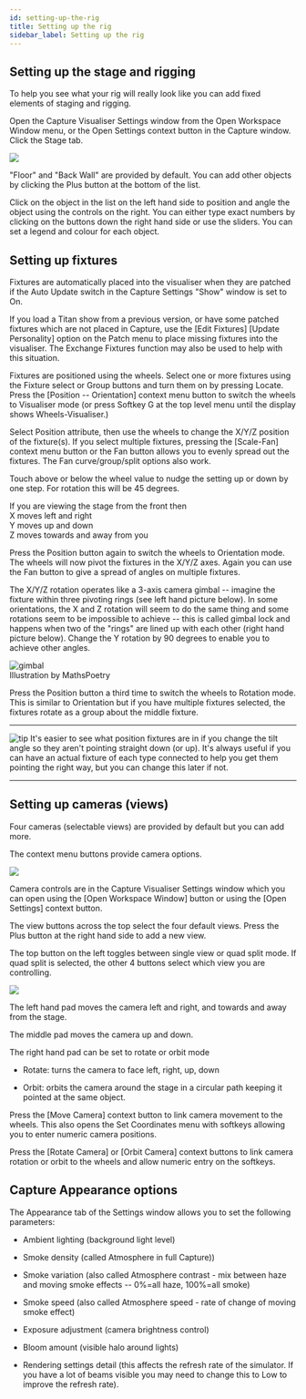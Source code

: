 ```yaml
---
id: setting-up-the-rig 
title: Setting up the rig
sidebar_label: Setting up the rig
---
```


Setting up the stage and rigging
--------------------------------

To help you see what your rig will really look like you can add fixed
elements of staging and rigging.

Open the Capture Visualiser Settings window from the Open Workspace
Window menu, or the Open Settings context button in the Capture window.
Click the Stage tab.

![](/docs/images/image266.png)

"Floor" and "Back Wall" are provided by default. You can add other
objects by clicking the Plus button at the bottom of the list.

Click on the object in the list on the left hand side to position and
angle the object using the controls on the right. You can either type
exact numbers by clicking on the buttons down the right hand side or use
the sliders. You can set a legend and colour for each object.

Setting up fixtures
-------------------

Fixtures are automatically placed into the visualiser when they are
patched if the Auto Update switch in the Capture Settings "Show" window
is set to On.

If you load a Titan show from a previous version, or have some patched
fixtures which are not placed in Capture, use the \[Edit Fixtures\]
\[Update Personality\] option on the Patch menu to place missing
fixtures into the visualiser. The Exchange Fixtures function may also be
used to help with this situation.

Fixtures are positioned using the wheels. Select one or more fixtures
using the Fixture select or Group buttons and turn them on by pressing
Locate. Press the \[Position -- Orientation\] context menu button to
switch the wheels to Visualiser mode (or press Softkey G at the top
level menu until the display shows Wheels-Visualiser.)

Select Position attribute, then use the wheels to change the X/Y/Z
position of the fixture(s). If you select multiple fixtures, pressing
the \[Scale-Fan\] context menu button or the Fan button allows you to
evenly spread out the fixtures. The Fan curve/group/split options also
work.

Touch above or below the wheel value to nudge the setting up or down by
one step. For rotation this will be 45 degrees.

If you are viewing the stage from the front then\
X moves left and right\
Y moves up and down\
Z moves towards and away from you

Press the Position button again to switch the wheels to Orientation
mode. The wheels will now pivot the fixtures in the X/Y/Z axes. Again
you can use the Fan button to give a spread of angles on multiple
fixtures.

The X/Y/Z rotation operates like a 3-axis camera gimbal -- imagine the
fixture within three pivoting rings (see left hand picture below). In
some orientations, the X and Z rotation will seem to do the same thing
and some rotations seem to be impossible to achieve -- this is called
gimbal lock and happens when two of the "rings" are lined up with each
other (right hand picture below). Change the Y rotation by 90 degrees to
enable you to achieve other angles.

![gimbal](/docs/images/image267.jpeg)\
Illustration by MathsPoetry

Press the Position button a third time to switch the wheels to Rotation
mode. This is similar to Orientation but if you have multiple fixtures
selected, the fixtures rotate as a group about the middle fixture.

  -------------------------------------------------------------------------------------------- ---------------------------------------------------------------------------------------------------------------------------------------------------------------------------------------------------------------------------------------------------------------------------------------------
  ![tip](/docs/images/image7.png)   It's easier to see what position fixtures are in if you change the tilt angle so they aren't pointing straight down (or up). It's always useful if you can have an actual fixture of each type connected to help you get them pointing the right way, but you can change this later if not.
  -------------------------------------------------------------------------------------------- ---------------------------------------------------------------------------------------------------------------------------------------------------------------------------------------------------------------------------------------------------------------------------------------------

Setting up cameras (views)
--------------------------

Four cameras (selectable views) are provided by default but you can add
more.

The context menu buttons provide camera options.

![](/docs/images/image268.png)

Camera controls are in the Capture Visualiser Settings window which you
can open using the \[Open Workspace Window\] button or using the \[Open
Settings\] context button.

The view buttons across the top select the four default views. Press the
Plus button at the right hand side to add a new view.

The top button on the left toggles between single view or quad split
mode. If quad split is selected, the other 4 buttons select which view
you are controlling.

![](/docs/images/image67.png)

The left hand pad moves the camera left and right, and towards and away
from the stage.

The middle pad moves the camera up and down.

The right hand pad can be set to rotate or orbit mode

-   Rotate: turns the camera to face left, right, up, down

-   Orbit: orbits the camera around the stage in a circular path keeping
    it pointed at the same object.

Press the \[Move Camera\] context button to link camera movement to the
wheels. This also opens the Set Coordinates menu with softkeys allowing
you to enter numeric camera positions.

Press the \[Rotate Camera\] or \[Orbit Camera\] context buttons to link
camera rotation or orbit to the wheels and allow numeric entry on the
softkeys.

Capture Appearance options
--------------------------

The Appearance tab of the Settings window allows you to set the
following parameters:

-   Ambient lighting (background light level)

-   Smoke density (called Atmosphere in full Capture))

-   Smoke variation (also called Atmosphere contrast - mix between haze
    and moving smoke effects -- 0%=all haze, 100%=all smoke)

-   Smoke speed (also called Atmosphere speed - rate of change of moving
    smoke effect)

-   Exposure adjustment (camera brightness control)

-   Bloom amount (visible halo around lights)

-   Rendering settings detail (this affects the refresh rate of the
    simulator. If you have a lot of beams visible you may need to change
    this to Low to improve the refresh rate).


